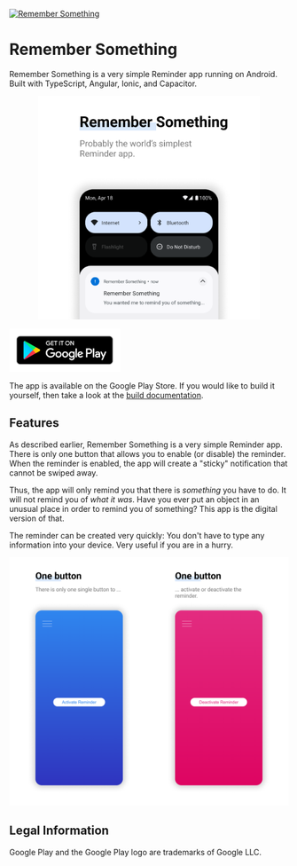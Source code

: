 [![Remember Something](https://github.com/MBuchalik/remember-something/actions/workflows/main.yml/badge.svg)](https://github.com/MBuchalik/remember-something/actions/workflows/main.yml)

# Remember Something

Remember Something is a very simple Reminder app running on Android. Built with TypeScript, Angular, Ionic, and Capacitor.

<p align="center">
  <img src="docs/images/head-image.png" alt="Remember Something Head Image" width="400px">
</p>

<a href="https://play.google.com/store/apps/details?id=de.martin_buchalik.remember_something">
  <img alt="Get it on Google Play" src="docs/images/google-play-badge.png" width="200px">
</a>

The app is available on the Google Play Store. If you would like to build it yourself, then take a look at the [build documentation](docs/build.md).

## Features

As described earlier, Remember Something is a very simple Reminder app. There is only one button that allows you to enable (or disable) the reminder. When the reminder is enabled, the app will create a "sticky" notification that cannot be swiped away.

Thus, the app will only remind you that there is _something_ you have to do. It will not remind you of _what it was_. Have you ever put an object in an unusual place in order to remind you of something? This app is the digital version of that.

The reminder can be created very quickly: You don't have to type any information into your device. Very useful if you are in a hurry.

<div>
  <img src="docs/images/reminder-inactive.png" width="50%"><img src="docs/images/reminder-active.png" width="50%">
</div>

## Legal Information

Google Play and the Google Play logo are trademarks of Google LLC.
